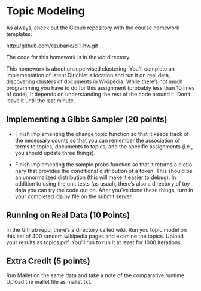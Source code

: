 Topic Modeling
=

As always, check out the Github repository with the course homework templates:

http://github.com/ezubaric/cl1-hw.git

The code for this homework is in the _lda_ directory.  

This homework is about unsupervised clustering. You’ll complete an implementation of latent Dirichlet allocation and run it on real data, discovering clusters of documents in Wikipedia. While there’s not much programming you have to do for this assignment (probably less than 10 lines of code), it depends on understanding the rest of the code around it. Don’t leave it until the last minute.


Implementing a Gibbs Sampler (20 points)
--------


* Finish implementing the change topic function so that it keeps track of the necessary counts so that you can remember the association of terms to topics, documents to topics, and the specific assignments (i.e., you should update three things).

* Finish implementing the sample probs function so that it returns a dictio- nary that provides the conditional distribution of a token. This should be an unnormalized distribution (this will make it easier to debug).
In addition to using the unit tests (as usual), there’s also a directory of toy data you can try the code out on.
After you’ve done these things, turn in your completed lda.py file on the submit server.


Running on Real Data (10 Points)
----------------
In the Github repo, there’s a directory called wiki. Run you topic model on this set of 400 random wikipedia pages and examine the topics. Upload your results as topics.pdf. You’ll run to run it at least for 1000 iterations.


Extra Credit (5 points)
----------------

Run Mallet on the same data and take a note of the comparative runtime. Upload the mallet file as mallet.txt.
